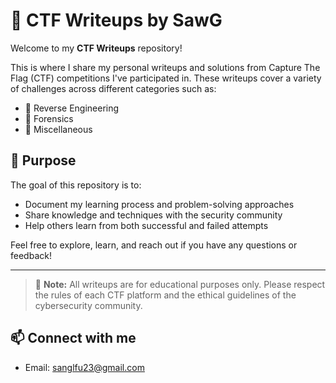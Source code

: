 # 🧠 CTF Writeups by SawG

Welcome to my **CTF Writeups** repository!

This is where I share my personal writeups and solutions from Capture The Flag (CTF) competitions I've participated in. These writeups cover a variety of challenges across different categories such as:

- 🐚 Reverse Engineering  
- 🔎 Forensics  
- 🧩 Miscellaneous

## 🎯 Purpose

The goal of this repository is to:

- Document my learning process and problem-solving approaches
- Share knowledge and techniques with the security community
- Help others learn from both successful and failed attempts

Feel free to explore, learn, and reach out if you have any questions or feedback!

---

> 📌 **Note:** All writeups are for educational purposes only. Please respect the rules of each CTF platform and the ethical guidelines of the cybersecurity community.

## 📫 Connect with me

- Email: sanglfu23@gmail.com
